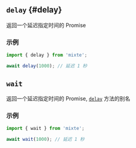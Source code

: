 ## `delay` {#delay}

返回一个延迟指定时间的 Promise

### 示例

```ts twoslash
import { delay } from 'mixte';

await delay(1000); // 延迟 1 秒
```

## `wait`

返回一个延迟指定时间的 Promise, [`delay`](#delay-fn) 方法的别名

### 示例

```ts twoslash
import { wait } from 'mixte';

await wait(1000); // 延迟 1 秒
```
